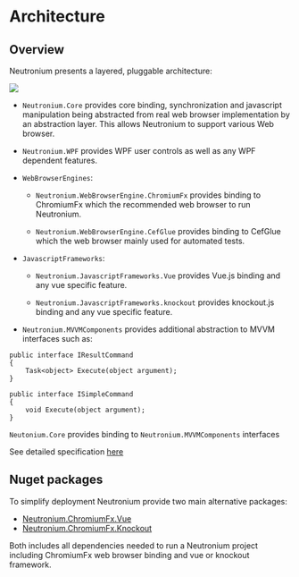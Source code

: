 # Architecture

## Overview

Neutronium presents a layered, pluggable architecture:

![](../images/architecture.png)


* `Neutronium.Core` provides core binding, synchronization and javascript manipulation being abstracted from real web browser implementation by an abstraction layer. This allows Neutronium to support various Web browser.

* `Neutronium.WPF` provides WPF user controls as well as any WPF dependent features.

* `WebBrowserEngines`:

    * `Neutronium.WebBrowserEngine.ChromiumFx` provides binding to ChromiumFx which the recommended web browser to run Neutronium.

    * `Neutronium.WebBrowserEngine.CefGlue` provides binding to CefGlue which the  web browser mainly used for automated tests.

* `JavascriptFrameworks`:

    * `Neutronium.JavascriptFrameworks.Vue` provides Vue.js binding and any vue specific feature.

    * `Neutronium.JavascriptFrameworks.knockout` provides knockout.js binding and any vue specific feature.

* `Neutronium.MVVMComponents` provides additional abstraction to MVVM interfaces such as:

```CSharp
public interface IResultCommand
{
    Task<object> Execute(object argument);
}
```

```CSharp
public interface ISimpleCommand
{
    void Execute(object argument);
}
```
`Neutonium.Core` provides binding to `Neutronium.MVVMComponents` interfaces 

See detailed specification [here](../binding//mvvm-components.html)


## Nuget packages

To simplify deployment Neutronium provide two main alternative packages:

* [Neutronium.ChromiumFx.Vue](https://www.nuget.org/packages/Neutronium.ChromiumFx.Vue/)
* [Neutronium.ChromiumFx.Knockout](https://www.nuget.org/packages/Neutronium.ChromiumFx.Knockout/)

Both includes all dependencies needed to run a Neutronium project including ChromiumFx web browser binding and vue or knockout framework.



